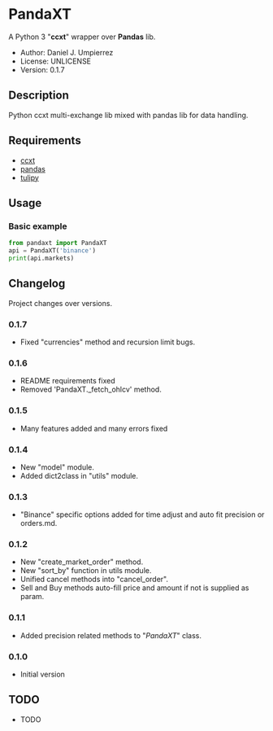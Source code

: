 # PandaXT

A Python 3 "__ccxt__" wrapper over __Pandas__ lib.

 - Author: Daniel J. Umpierrez
 - License: UNLICENSE
 - Version: 0.1.7

## Description

Python ccxt multi-exchange lib mixed with pandas lib for data handling.

## Requirements

 - [ccxt](https://pypi.org/project/ccxt)
 - [pandas](https://pypi.org/project/pandas)
 - [tulipy](https://pypi.org/project/tulipy/)

## Usage

### Basic example

```python
from pandaxt import PandaXT
api = PandaXT('binance')
print(api.markets)
```

## Changelog

Project changes over versions.

### 0.1.7
 - Fixed "currencies" method and recursion limit bugs.

### 0.1.6
- README requirements fixed
- Removed 'PandaXT._fetch_ohlcv' method.

### 0.1.5
- Many features added and many errors fixed

### 0.1.4
- New "model" module.
- Added dict2class in "utils" module.

### 0.1.3
- "Binance" specific options added for time adjust and auto fit precision or orders.md.

### 0.1.2
- New "create_market_order" method.
- New "sort_by" function in utils module.
- Unified cancel methods into "cancel_order".
- Sell and Buy methods auto-fill price and amount if not is supplied as param.

### 0.1.1
- Added precision related methods to "_PandaXT_" class.

### 0.1.0
- Initial version

## TODO
- TODO
